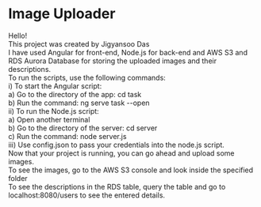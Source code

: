 # Image Uploader    
Hello!  
This project was created by Jigyansoo Das   
I have used Angular for front-end, Node.js for back-end and AWS S3 and RDS Aurora Database for storing the uploaded images and their descriptions.   
To run the scripts, use the following commands:   
  i) To start the Angular script:   
    a) Go to the directory of the app: cd task   
    b) Run the command: ng serve task --open   
  ii) To run the Node.js script:   
    a) Open another terminal   
    b) Go to the directory of the server: cd server   
    c) Run the command: node server.js   
  iii) Use config.json to pass your credentials into the node.js script.   
Now that your project is running, you can go ahead and upload some images.   
To see the images, go to the AWS S3 console and look inside the specified folder   
To see the descriptions in the RDS table, query the table and go to localhost:8080/users to see the entered details.   

 
